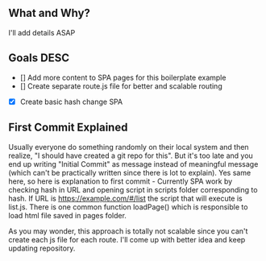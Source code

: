 ## What and Why?
I'll add details ASAP

## Goals DESC
- [] Add more content to SPA pages for this boilerplate example
- [] Create separate route.js file for better and scalable routing
- [x] Create basic hash change SPA

## First Commit Explained
Usually everyone do something randomly on their local system and then realize, "I should have created a git repo for this". But it's too late and you end up writing "Initial Commit" as message instead of meaningful message (which can't be practically written since there is lot to explain). Yes same here, so here is explanation to first commit -
Currently SPA work by checking hash in URL and opening script in scripts folder corresponding to hash. If URL is https://example.com/#/list the script that will execute is list.js. There is one common function loadPage() which is responsible to load html file saved in pages folder.

As you may wonder, this approach is totally not scalable since you can't create each js file for each route. I'll come up with better idea and keep updating repository.